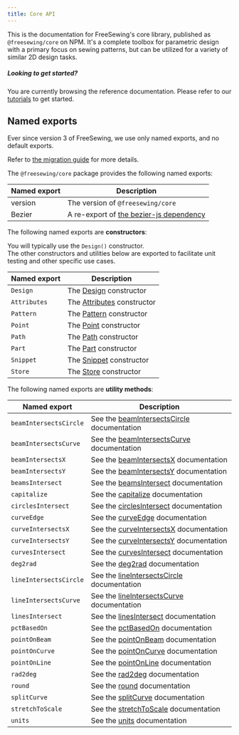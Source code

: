 ```yaml
---
title: Core API
---
```


This is the documentation for FreeSewing's core library, published as `@freesewing/core` on NPM.
It's a complete toolbox for parametric design with a primary focus on
sewing patterns, but can be utilized for a variety of similar 2D design tasks.

<Tip>

##### Looking to get started?

You are currently browsing the reference documentation. 
Please refer to our [tutorials](/tutorials) to get started.

</Tip>

## Named exports

<Note>

Ever since version 3 of FreeSewing, we use only named exports, and no default exports.

Refer to [the migration guide](/guides/v3) for more details.

</Note>

The `@freesewing/core` package provides the following named exports:


| Named export | Description |
| ------------ | ------------|
| version      | The version of `@freesewing/core` |
| Bezier       | A re-export of [the bezier-js dependency](https://www.npmjs.com/package/bezier-js) |

The following named exports are **constructors**:

<Note>

You will typically use the `Design()` constructor.  
The other constructors and utilities below are exported to 
facilitate unit testing and other specific use cases.

</Note>

| Named export | Description |
| ------------ | ------------|
| `Design`     | The [Design](/reference/api/design) constructor |
| `Attributes` | The [Attributes](/reference/api/attributes) constructor |
| `Pattern`    | The [Pattern](/reference/api/pattern) constructor |
| `Point`      | The [Point](/reference/api/point) constructor |
| `Path`       | The [Path](/reference/api/path) constructor |
| `Part`       | The [Part](/reference/api/part) constructor |
| `Snippet`    | The [Snippet](/reference/api/snippet) constructor |
| `Store`      | The [Store](/reference/api/store) constructor |


The following named exports are **utility methods**:

| Named export | Description |
| ------------ | ------------|
| `beamIntersectsCircle`    | See the [beamIntersectsCircle](/reference/api/utils/beamintersectscircle) documentation |
| `beamIntersectsCurve`     | See the [beamIntersectsCurve](/reference/api/utils/beamintersectscurve) documentation |
| `beamIntersectsX`         | See the [beamIntersectsX](/reference/api/utils/beamintersectsx) documentation |
| `beamIntersectsY`         | See the [beamIntersectsY](/reference/api/utils//beamintersectsy) documentation |
| `beamsIntersect`          | See the [beamsIntersect](/reference/api/utils/beamsintersect) documentation |
| `capitalize`              | See the [capitalize](/reference/api/utils/capitalize) documentation |
| `circlesIntersect`        | See the [circlesIntersect](/reference/api/utils/circlesintersect) documentation |
| `curveEdge`               | See the [curveEdge](/reference/api/utils/curveedge) documentation |
| `curveIntersectsX`        | See the [curveIntersectsX](/reference/api/utils/curveintersectsx) documentation |
| `curveIntersectsY`        | See the [curveIntersectsY](/reference/api/utils/curveintersectsy) documentation |
| `curvesIntersect`         | See the [curvesIntersect](/reference/api/utils/curvesintersect) documentation |
| `deg2rad`                 | See the [deg2rad](/reference/api/utils/deg2rad) documentation |
| `lineIntersectsCircle`    | See the [lineIntersectsCircle](/reference/api/utils/lineintersectscircle) documentation |
| `lineIntersectsCurve`     | See the [lineIntersectsCurve](/reference/api/utils/lineintersectscurve) documentation |
| `linesIntersect`          | See the [linesIntersect](/reference/api/utils/linesintersect) documentation |
| `pctBasedOn`              | See the [pctBasedOn](/reference/api/utils/pctbasedon) documentation |
| `pointOnBeam`             | See the [pointOnBeam](/reference/api/utils/pointonbeam) documentation |
| `pointOnCurve`            | See the [pointOnCurve](/reference/api/utils/pointoncurve) documentation |
| `pointOnLine`             | See the [pointOnLine](/reference/api/utils/pointonline) documentation |
| `rad2deg`                 | See the [rad2deg](/reference/api/utils/rad2deg) documentation |
| `round`                   | See the [round](/reference/api/utils/round) documentation |
| `splitCurve`              | See the [splitCurve](/reference/api/utils/splitcurve) documentation |
| `stretchToScale`          | See the [stretchToScale](/reference/api/utils/stretchtoscale) documentation |
| `units`                   | See the [units](/reference/api/utils/units) documentation |

